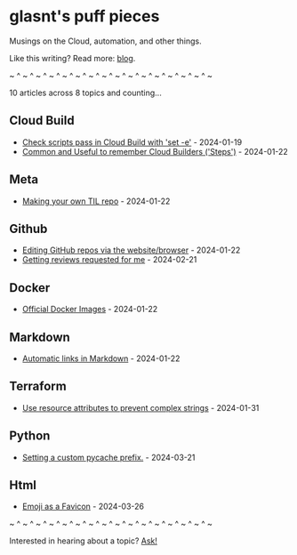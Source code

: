 # glasnt's puff pieces

Musings on the Cloud, automation, and other things. 

Like this writing? Read more: [blog](https://glasnt.com/blog). 

~ ^ ~ ^ ~ ^ ~ ^ ~ ^ ~ ^ ~ ^ ~ ^ ~ ^ ~ ^ ~ ^ ~ ^ ~ ^ ~ ^ ~ ^ ~

<!-- index starts -->
10 articles across 8 topics and counting...

## Cloud Build

* [Check scripts pass in Cloud Build with 'set -e'](https://github.com/glasnt/puff/blob/latest/cloud_build/check_scripts_pass.md) - 2024-01-19
* [Common and Useful to remember Cloud Builders ('Steps')](https://github.com/glasnt/puff/blob/latest/cloud_build/common_step_builders.md) - 2024-01-22

## Meta

* [Making your own TIL repo](https://github.com/glasnt/puff/blob/latest/meta/til_repo.md) - 2024-01-22

## Github

* [Editing GitHub repos via the website/browser](https://github.com/glasnt/puff/blob/latest/github/browser_based_editing.md) - 2024-01-22
* [Getting reviews requested for me](https://github.com/glasnt/puff/blob/latest/github/review_requested_for_me.md) - 2024-02-21

## Docker

* [Official Docker Images](https://github.com/glasnt/puff/blob/latest/docker/official_images.md) - 2024-01-22

## Markdown

* [Automatic links in Markdown](https://github.com/glasnt/puff/blob/latest/markdown/automatic_links.md) - 2024-01-22

## Terraform

* [Use resource attributes to prevent complex strings](https://github.com/glasnt/puff/blob/latest/terraform/resource_attributes.md) - 2024-01-31

## Python

* [Setting a custom pycache prefix.](https://github.com/glasnt/puff/blob/latest/python/pycache_prefix.md) - 2024-03-21

## Html

* [Emoji as a Favicon](https://github.com/glasnt/puff/blob/latest/html/emoji_favicon.md) - 2024-03-26
<!-- index ends -->

~ ^ ~ ^ ~ ^ ~ ^ ~ ^ ~ ^ ~ ^ ~ ^ ~ ^ ~ ^ ~ ^ ~ ^ ~ ^ ~ ^ ~ ^ ~

Interested in hearing about a topic? [Ask!](https://github.com/glasnt/puff/issues/new)
